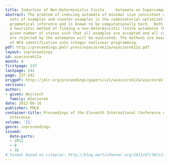 ```yaml
---
title: Induction of Non-Deterministic Finite     Automata on Supercomputers
abstract: The problem of inducing automata of minimal size consistent with finite
  sets of examples and counter-examples is the combinatorial optimization task of
  grammatical inference and is known to be computationally hard.  Both an exact and
  a heuristic method of finding a non-deterministic finite automaton (NFA) with a
  given number of states such that all examples are accepted and all counter-examples
  are rejected by the automaton will be evaluated. The methods are based on a translation
  of NFA identification into integer nonlinear programming.
pdf: http://proceedings.pmlr.press/wieczorek12a/wieczorek12a.pdf
layout: inproceedings
id: wieczorek12a
month: 0
firstpage: 237
lastpage: 242
page: 237-242
origpdf: http://jmlr.org/proceedings/papers/v21/wieczorek12a/wieczorek12a.pdf
sections: 
author:
- given: Wojciech
  family: Wieczorek
date: 2012-08-16
publisher: PMLR
container-title: Proceedings of the Eleventh International Conference on Grammatical
  Inference
volume: '21'
genre: inproceedings
issued:
  date-parts:
  - 2012
  - 8
  - 16
# Format based on citeproc: http://blog.martinfenner.org/2013/07/30/citeproc-yaml-for-bibliographies/
---
```

